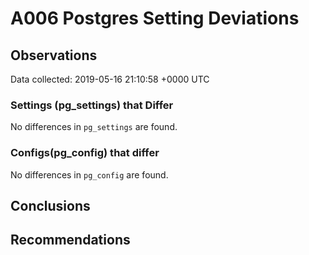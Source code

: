 # A006 Postgres Setting Deviations #

## Observations ##
Data collected: 2019-05-16 21:10:58 +0000 UTC  

### Settings (pg_settings) that Differ ###

No differences in `pg_settings` are found.

### Configs(pg_config) that differ ###

No differences in `pg_config` are found.



## Conclusions ##


## Recommendations ##

